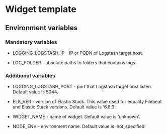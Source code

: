# Widget template

## Environment variables

### Mandatory variables

* LOGGING_LOGSTASH_IP - IP or FQDN of Logstash target host.

* LOG_FOLDER - absolute paths to folders that contains logs.

### Additional variables

* LOGGING_LOGSTASH_PORT - port that Logstash target host listen. Default value is 5044.

* ELK_VER - version of Elastic Stack. This value used for equality Filebeat and Elastic Stack versions. Default value is '6.8.3'.

* WIDGET_NAME - name of widget. Default value is 'unknown'.
  
* NODE_ENV - environment name. Default value is 'not_specified'
